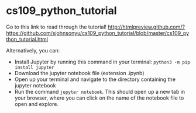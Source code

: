 # cs109_python_tutorial

Go to this link to read through the tutorial! http://htmlpreview.github.com/?https://github.com/sjohnsonyu/cs109_python_tutorial/blob/master/cs109_python_tutorial.html

Alternatively, you can:
- Install Jupyter by running this command in your terminal:  `python3 -m pip install jupyter`
- Download the jupyter notebook file (extension .ipynb) 
- Open up your terminal and navigate to the directory containing the jupyter notebook
- Run the command `jupyter notebook`. This should open up a new tab in your browser, where you can click on the name of the notebook file to open and explore.
